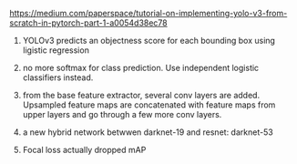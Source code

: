 https://medium.com/paperspace/tutorial-on-implementing-yolo-v3-from-scratch-in-pytorch-part-1-a0054d38ec78

1. YOLOv3 predicts an objectness score for each bounding box using ligistic regression

2. no more softmax for class prediction. Use independent logistic classifiers instead.

3. from the base feature extractor, several conv layers are added. Upsampled feature maps are concatenated with feature maps from upper layers and go through a few more conv layers.

4. a new hybrid network betwwen darknet-19 and resnet: darknet-53

5. Focal loss actually dropped mAP
